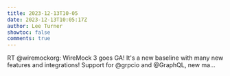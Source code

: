 ```yaml
---
title: 2023-12-13T10-05
date: 2023-12-13T10:05:17Z
author: Lee Turner
showtoc: false
comments: true
---
```


RT @wiremockorg: WireMock 3  goes GA! It's a new baseline with many new features and integrations! Support for @grpcio and @GraphQL, new ma…

